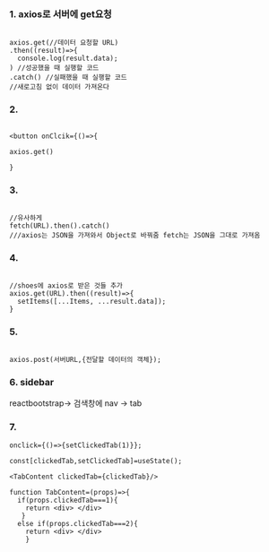 ### 1. axios로 서버에 get요청

```

axios.get(//데이터 요청할 URL)
.then((result)=>{
  console.log(result.data);
) //성공했을 때 실행할 코드
.catch() //실패했을 때 실행할 코드
//새로고침 없이 데이터 가져온다

```

### 2. 

```

<button onClcik={()=>{

axios.get()

}

```

### 3.

```

//유사하게
fetch(URL).then().catch()
///axios는 JSON을 가져와서 Object로 바꿔줌 fetch는 JSON을 그대로 가져옴

```

### 4.

```

//shoes에 axios로 받은 것들 추가
axios.get(URL).then((result)=>{
  setItems([...Items, ...result.data]);
}

```

### 5.

```

axios.post(서버URL,{전달할 데이터의 객체});

```

### 6. sidebar

reactbootstrap-> 검색창에 nav -> tab

### 7.

```
onclick={()=>{setClickedTab(1)}};

const[clickedTab,setClickedTab]=useState();

<TabContent clickedTab={clickedTab}/>

function TabContent=(props)=>{
  if(props.clickedTab===1){
    return <div> </div>
   }
  else if(props.clickedTab===2){
    return <div> </div>
    }
    
 ```
    


